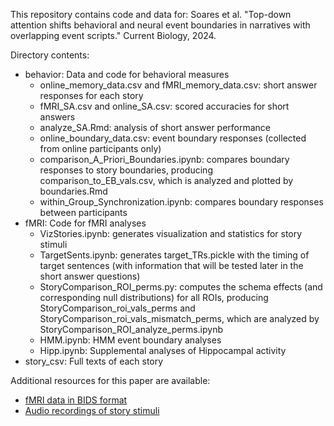 This repository contains code and data for:
Soares et al. "Top-down attention shifts behavioral and neural event boundaries in narratives with overlapping event scripts." Current Biology, 2024.

Directory contents:
* behavior: Data and code for behavioral measures
   * online_memory_data.csv and fMRI_memory_data.csv: short answer responses for each story
   * fMRI_SA.csv and online_SA.csv: scored accuracies for short answers
   * analyze_SA.Rmd: analysis of short answer performance
   * online_boundary_data.csv: event boundary responses (collected from online participants only)
   * comparison_A_Priori_Boundaries.ipynb: compares boundary responses to story boundaries, producing comparison_to_EB_vals.csv, which is analyzed and plotted by boundaries.Rmd
   * within_Group_Synchronization.ipynb: compares boundary responses between participants
 * fMRI: Code for fMRI analyses
   * VizStories.ipynb: generates visualization and statistics for story stimuli
   * TargetSents.ipynb: generates target_TRs.pickle with the timing of target sentences (with information that will be tested later in the short answer questions)
   * StoryComparison_ROI_perms.py: computes the schema effects (and corresponding null distributions) for all ROIs, producing StoryComparison_roi_vals_perms and StoryComparison_roi_vals_mismatch_perms, which are analyzed by StoryComparison_ROI_analyze_perms.ipynb
   * HMM.ipynb: HMM event boundary analyses
   * Hipp.ipynb: Supplemental analyses of Hippocampal activity
* story_csv: Full texts of each story

Additional resources for this paper are available:
* [fMRI data in BIDS format](https://doi.org/10.18112/openneuro.ds004631.v1.0.0)
* [Audio recordings of story stimuli](https://figshare.com/projects/Script_Combination_Stories/168656)
